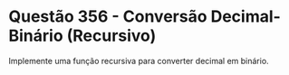 ﻿# Questão 356 - Conversão Decimal-Binário (Recursivo)
Implemente uma função recursiva para converter decimal em binário.
